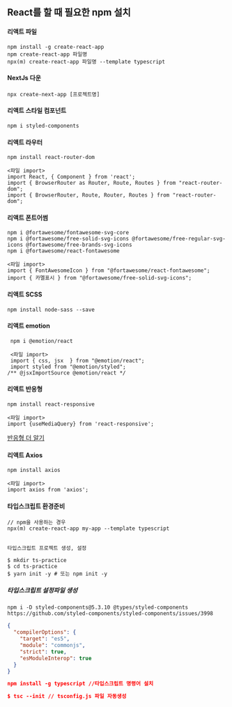 ## React를 할 때 필요한 npm 설치

#### 리액트 파일

    npm install -g create-react-app
    npm create-react-app 파일명
    npx(m) create-react-app 파일명 --template typescript

#### NextJs 다운

    npx create-next-app [프로젝트명]

#### 리액트 스타일 컴포넌트

    npm i styled-components

#### 리액트 라우터

    npm install react-router-dom

    <파일 import>
    import React, { Component } from 'react';
    import { BrowserRouter as Router, Route, Routes } from "react-router-dom";
    import { BrowserRouter, Route, Router, Routes } from "react-router-dom";

#### 리액트 폰트어썸

    npm i @fortawesome/fontawesome-svg-core
    npm i @fortawesome/free-solid-svg-icons @fortawesome/free-regular-svg-icons @fortawesome/free-brands-svg-icons
    npm i @fortawesome/react-fontawesome

    <파일 import>
    import { FontAwesomeIcon } from "@fortawesome/react-fontawesome";
    import { 카멜표시 } from "@fortawesome/free-solid-svg-icons";

#### 리액트 SCSS

    npm install node-sass --save

#### 리액트 emotion

     npm i @emotion/react

     <파일 import>
     import { css, jsx  } from "@emotion/react";
     import styled from "@emotion/styled";
    /** @jsxImportSource @emotion/react */

#### 리액트 반응형

    npm install react-responsive

    <파일 import>
    import {useMediaQuery} from 'react-responsive';

[반응형 더 알기](https://velog.io/@hyerin0930/React-%EB%B0%98%EC%9D%91%ED%98%95-%EA%B5%AC%ED%98%84%ED%95%98%EA%B8%B0-with-react-responsive)

#### 리액트 Axios

    npm install axios

    <파일 import>
    import axios from 'axios';

#### 타입스크립트 환경준비

    // npm을 사용하는 경우
    npx(m) create-react-app my-app --template typescript


    타입스크립트 프로젝트 생성, 설정

    $ mkdir ts-practice
    $ cd ts-practice
    $ yarn init -y # 또는 npm init -y

##### 타입스크립트 설정파일 생성

    npm i -D styled-components@5.3.10 @types/styled-components
    https://github.com/styled-components/styled-components/issues/3998

```json
{
  "compilerOptions": {
    "target": "es5",
    "module": "commonjs",
    "strict": true,
    "esModuleInterop": true
  }
}

npm install -g typescript //타입스크립트 명령어 설치

$ tsc --init // tsconfig.js 파일 자동생성
```
